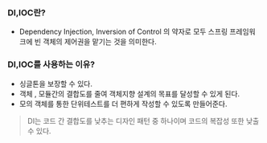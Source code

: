 ### DI,IOC란?
- Dependency Injection, Inversion of Control 의 약자로 모두 스프링 프레임워크에 빈 객체의 제어권을 맡기는 것을 의미한다.

### DI,IOC를 사용하는 이유?
- 싱글톤을 보장할 수 있다.
- 객체 , 모듈간의 결합도를 줄여 객체지향 설계의 목표를 달성할 수 있게 된다.
- 모의 객체를 통한 단위테스트를 더 편하게 작성할 수 있도록 만들어준다.

> DI는 코드 간 결합도를 낮추는 디자인 패턴 중 하나이며 코드의 복잡성 또한 낮출 수 있다.
